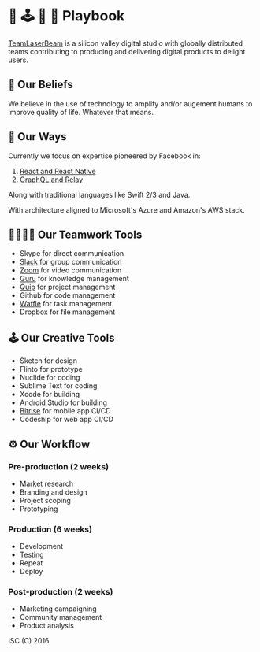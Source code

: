 # 🔫 🕹 📖 🙌 Playbook 

[TeamLaserBeam](https://www.teamlaserbeam.com) is a silicon valley digital studio with globally distributed teams contributing to producing and delivering digital products to delight users.

## 🙏 Our Beliefs

We believe in the use of technology to amplify and/or augement humans to improve quality of life. Whatever that means.

## 💯 Our Ways

Currently we focus on expertise pioneered by Facebook in:

1. [React and React Native](React.md)
2. [GraphQL and Relay](GraphQL.md)

Along with traditional languages like Swift 2/3 and Java.

With architecture aligned to Microsoft's Azure and Amazon's AWS stack.

## 👨‍👩‍👦‍👦 Our Teamwork Tools

- Skype for direct communication
- [Slack](Slack.md) for group communication
- [Zoom](https://zoom.us) for video communication
- [Guru](https://getguru.com) for knowledge management
- [Quip](https://quip.com) for project management
- Github for code management
- [Waffle](https://waffle.io) for task management
- Dropbox for file management

## 🕹 Our Creative Tools

- Sketch for design
- Flinto for prototype
- Nuclide for coding
- Sublime Text for coding
- Xcode for building
- Android Studio for building
- [Bitrise](Bitrise.md) for mobile app CI/CD
- Codeship for web app CI/CD

## ⚙️ Our Workflow

### Pre-production (2 weeks)

- Market research
- Branding and design
- Project scoping
- Prototyping

### Production (6 weeks)

- Development
- Testing
- Repeat
- Deploy

### Post-production (2 weeks)
- Marketing campaigning
- Community management
- Product analysis

ISC (C) 2016